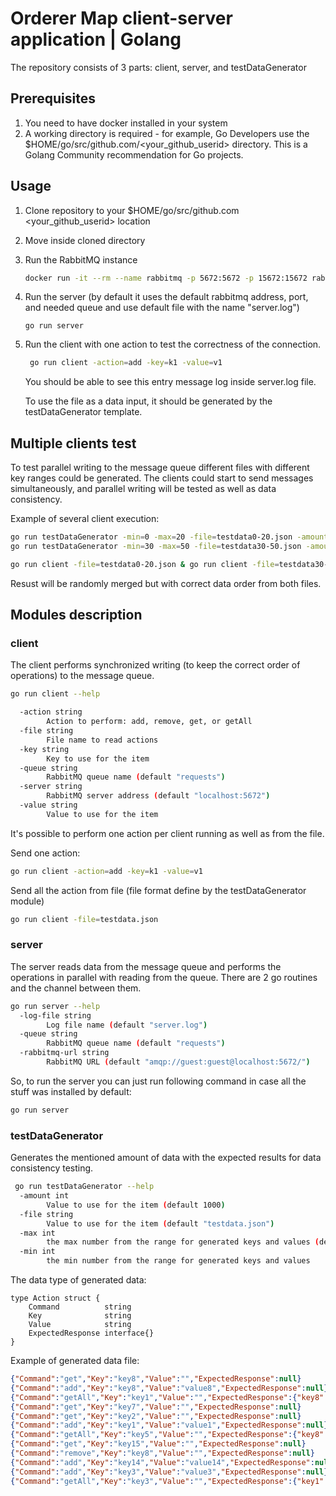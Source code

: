 # Orderer Map client-server application | Golang

The repository consists of 3 parts: client, server, and testDataGenerator

## Prerequisites
1. You need to have docker installed in your system
2. A working directory is required - for example, Go Developers use the $HOME/go/src/github.com/<your_github_userid> directory. This is a Golang Community recommendation for Go projects.
## Usage

1. Clone repository to your $HOME/go/src/github.com <your_github_userid> location
2. Move inside cloned directory
3. Run the RabbitMQ instance
   ```bash
   docker run -it --rm --name rabbitmq -p 5672:5672 -p 15672:15672 rabbitmq:3.11-management
   ```
4. Run the server (by default it uses the default rabbitmq address, port, and needed queue and use default file with the name "server.log")
   ```
   go run server
   ```
5. Run the client with one action to test the correctness of the connection.
   ```bash
    go run client -action=add -key=k1 -value=v1
   ```
   You should be able to see this entry message log inside server.log file.

   To use the file as a data input, it should be generated by the testDataGenerator template.

## Multiple clients test
To test parallel writing to the message queue different files with different key ranges could be generated. The clients could start to send messages simultaneously, and parallel writing will be tested as well as data consistency.

Example of several client execution:
```bash
go run testDataGenerator -min=0 -max=20 -file=testdata0-20.json -amount=10000
go run testDataGenerator -min=30 -max=50 -file=testdata30-50.json -amount=10000

go run client -file=testdata0-20.json & go run client -file=testdata30-50.json &
```
Resust will be randomly merged but with correct data order from both files.


## Modules description
### client
The client performs synchronized writing (to keep the correct order of operations) to the message queue.

```bash
go run client --help

  -action string
        Action to perform: add, remove, get, or getAll
  -file string
        File name to read actions
  -key string
        Key to use for the item
  -queue string
        RabbitMQ queue name (default "requests")
  -server string
        RabbitMQ server address (default "localhost:5672")
  -value string
        Value to use for the item
```

It's possible to perform one action per client running as well as from the file.

Send one action:
```bash
go run client -action=add -key=k1 -value=v1
```

Send all the action from file (file format define by the testDataGenerator module)
```bash
go run client -file=testdata.json
```

### server
The server reads data from the message queue and performs the operations in parallel with reading from the queue. There are 2 go routines and the channel between them.

```bash
go run server --help
  -log-file string
        Log file name (default "server.log")
  -queue string
        RabbitMQ queue name (default "requests")
  -rabbitmq-url string
        RabbitMQ URL (default "amqp://guest:guest@localhost:5672/")
```

So, to run the server you can just run following command in case all the stuff was installed by default:
```bash
go run server
```


### testDataGenerator
Generates the mentioned amount of data with the expected results for data consistency testing.

```bash
 go run testDataGenerator --help
  -amount int
        Value to use for the item (default 1000)
  -file string
        Value to use for the item (default "testdata.json")
  -max int
        the max number from the range for generated keys and values (default 20)
  -min int
        the min number from the range for generated keys and values

```

The data type of generated data:
```golang
type Action struct {
	Command          string
	Key              string
	Value            string
	ExpectedResponse interface{}
}
```

Example of generated data file:
```json
{"Command":"get","Key":"key8","Value":"","ExpectedResponse":null}
{"Command":"add","Key":"key8","Value":"value8","ExpectedResponse":null}
{"Command":"getAll","Key":"key1","Value":"","ExpectedResponse":{"key8":"value8"}}
{"Command":"get","Key":"key7","Value":"","ExpectedResponse":null}
{"Command":"get","Key":"key2","Value":"","ExpectedResponse":null}
{"Command":"add","Key":"key1","Value":"value1","ExpectedResponse":null}
{"Command":"getAll","Key":"key5","Value":"","ExpectedResponse":{"key8":"value8","key1":"value1"}}
{"Command":"get","Key":"key15","Value":"","ExpectedResponse":null}
{"Command":"remove","Key":"key8","Value":"","ExpectedResponse":null}
{"Command":"add","Key":"key14","Value":"value14","ExpectedResponse":null}
{"Command":"add","Key":"key3","Value":"value3","ExpectedResponse":null}
{"Command":"getAll","Key":"key3","Value":"","ExpectedResponse":{"key1":"value1","key14":"value14","key3":"value3"}}
```
